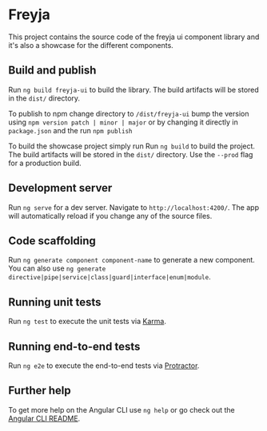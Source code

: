 # Freyja

This project contains the source code of the freyja ui component library and it's also a showcase for the different components.

## Build and publish

Run `ng build freyja-ui` to build the library. The build artifacts will be stored in the `dist/` directory.

To publish to npm change directory to `/dist/freyja-ui` bump the version using `npm version patch | minor | major` or by changing it directly in `package.json` and the run `npm publish`


To build the showcase project simply run Run `ng build` to build the project. The build artifacts will be stored in the `dist/` directory. Use the `--prod` flag for a production build.

## Development server

Run `ng serve` for a dev server. Navigate to `http://localhost:4200/`. The app will automatically reload if you change any of the source files.

## Code scaffolding

Run `ng generate component component-name` to generate a new component. You can also use `ng generate directive|pipe|service|class|guard|interface|enum|module`.

## Running unit tests

Run `ng test` to execute the unit tests via [Karma](https://karma-runner.github.io).

## Running end-to-end tests

Run `ng e2e` to execute the end-to-end tests via [Protractor](http://www.protractortest.org/).

## Further help

To get more help on the Angular CLI use `ng help` or go check out the [Angular CLI README](https://github.com/angular/angular-cli/blob/master/README.md).
